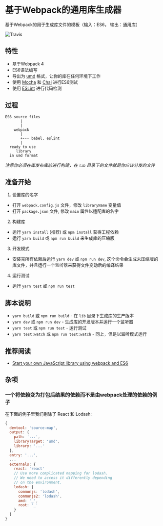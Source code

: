 # 基于Webpack的通用库生成器

基于Webpack的用于生成库文件的模板（输入：ES6， 输出：通用库）

![Travis](https://travis-ci.org/krasimir/webpack-library-starter.svg?branch=master)

## 特性

* 基于Webpack 4
* ES6语法编写
* 导出为 [umd](https://github.com/umdjs/umd) 格式，让你的库在任何环境下工作
* 使用 [Mocha](http://mochajs.org/) 和 [Chai](http://chaijs.com/) 进行ES6测试
* 使用 [ESLint](http://eslint.org/) 进行代码检测

## 过程

```
ES6 source files
       |
       |
    webpack
       |
       +--- babel, eslint
       |
  ready to use
     library
  in umd format
```

*注意你必须在库发布库前进行构建，在 `lib` 目录下的文件就是你应该分发的文件*

## 准备开始

1. 设置库的名字
  * 打开 `webpack.config.js` 文件，修改 `libraryName` 变量值
  * 打开 `package.json` 文件, 修改 `main` 属性以适配库的名字
2. 构建库
  * 运行 `yarn install` (推荐) 或 `npm install` 获得工程依赖
  * 运行 `yarn build` 或 `npm run build` 来生成库的压缩版
3. 开发模式
  * 安装完所有依赖后运行 `yarn dev` 或 `npm run dev`, 这个命令会生成未压缩版的库文件，并且运行一个监听器来获得文件变动后的编译结果
4. 运行测试
  * 运行 `yarn test` 或 `npm run test`

## 脚本说明

* `yarn build` 或 `npm run build` - 在 `lib` 目录下生成库的生产版本
* `yarn dev` 或 `npm run dev` - 生成库的开发版本并运行一个监听器
* `yarn test` 或 `npm run test` - 运行测试
* `yarn test:watch` 或 `npm run test:watch` - 同上，但是以监听模式运行

## 推荐阅读

* [Start your own JavaScript library using webpack and ES6](http://krasimirtsonev.com/blog/article/javascript-library-starter-using-webpack-es6)

## 杂项

### 一个将依赖变为打包后结果的依赖而不是由webpack处理的依赖的例子 

在下面的例子里我们剔除了 React 和 Lodash:

```js
{
  devtool: 'source-map',
  output: {
    path: '...',
    libraryTarget: 'umd',
    library: '...'
  },
  entry: '...',
  ...
  externals: {
    react: 'react'
    // Use more complicated mapping for lodash.
    // We need to access it differently depending
    // on the environment.
    lodash: {
      commonjs: 'lodash',
      commonjs2: 'lodash',
      amd: '_',
      root: '_'
    }
  }
}
```
